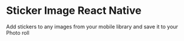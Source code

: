 # Sticker Image React Native

Add stickers to any images from your mobile library and save it to your Photo roll
